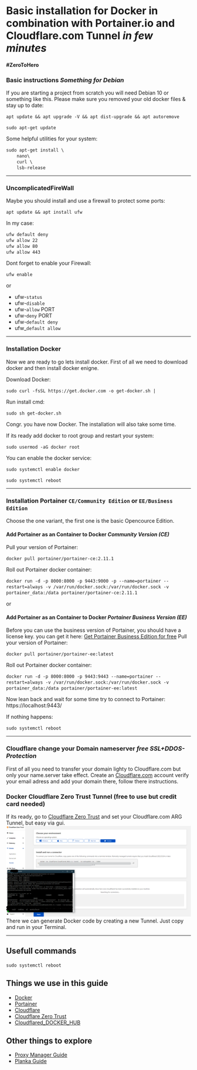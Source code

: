 # Basic installation for Docker in combination with Portainer.io and Cloudflare.com Tunnel  *in few minutes*
#### #ZeroToHero 
### Basic instructions *Something for Debian*


If you are starting a project from scratch you will need Debian 10 or something like this.
Please make sure you removed your old docker files & stay up to date:
```
apt update && apt upgrade -V && apt dist-upgrade && apt autoremove
```
```
sudo apt-get update
```

Some helpful utilities for your system:
```
sudo apt-get install \
    nano\
    curl \
    lsb-release
```

-------------------------------------------------------------------------------------------------------------------------------------------------------------------
### UncomplicatedFireWall

Maybe you should install and use a firewall to protect some ports:
```
apt update && apt install ufw
```

In my case:
```
ufw default deny
ufw allow 22
ufw allow 80
ufw allow 443
```

Dont forget to enable your Firewall:
```
ufw enable
```
or
- ufw-```status```
- ufw-```disable```
- ufw-```allow``` PORT
- ufw-```deny``` PORT
- ufw-```default deny```
- ufw_```default allow```

-------------------------------------------------------------------------------------------------------------------------------------------------------------------
### Installation Docker

Now we are ready to go lets install docker.
First of all we need to download docker and then install docker enigne.

Download Docker:
```
sudo curl -fsSL https://get.docker.com -o get-docker.sh | 
```

Run install cmd:
```
sudo sh get-docker.sh
```

Congr. you have now Docker.
The installation will also take some time.

If its ready add docker to root group and restart your system:
```
sudo usermod -aG docker root
```

You can enable the docker service:
```
sudo systemctl enable docker
```
```
sudo systemctl reboot
```

-------------------------------------------------------------------------------------------------------------------------------------------------------------------
### Installation Portainer ```CE/Community Edition``` or ```EE/Business Edition``` 

Choose the one variant, the first one is the basic Opencource Edition.

#### Add Portainer as an Container to Docker *Community Version (CE)*

Pull your version of Portainer:
```
docker pull portainer/portainer-ce:2.11.1
```

Roll out Portainer docker container:
```
docker run -d -p 8000:8000 -p 9443:9000 -p --name=portainer --restart=always -v /var/run/docker.sock:/var/run/docker.sock -v portainer_data:/data portainer/portainer-ce:2.11.1
```
or

#### Add Portainer as an Container to Docker *Portainer Business Version (EE)*
Before you can use the business version of Portainer, you should have a license key. you can get it here: 
[Get Portainer Business Edition for free](https://www.portainer.io/pricing/take5)
Pull your version of Portainer:
```
docker pull portainer/portainer-ee:latest
```

Roll out Portainer docker container:
```
docker run -d -p 8000:8000 -p 9443:9443 --name=portainer --restart=always -v /var/run/docker.sock:/var/run/docker.sock -v portainer_data:/data portainer/portainer-ee:latest
```


Now lean back and wait for some time try to connect to Portainer: https://localhost:9443/ 

If nothing happens:
```
sudo systemctl reboot
```


-------------------------------------------------------------------------------------------------------------------------------------------------------------------
### Cloudflare change your Domain nameserver *free SSL+DDOS-Protection*

First of all you need to transfer your domain lighty to Cloudflare.com but only your name.server take effect. 
Create an [Cloudflare.com](https://dash.cloudflare.com/sign-up/teams) account verify your email adress and add your domain there, follow there instructions.
  

### Docker Cloudflare Zero Trust Tunnel (free to use but credit card needed)
If its ready, go to [Cloudflare Zero Trust](https://dash.teams.cloudflare.com/) and set your Cloudflare.com ARG Tunnel, but easy via gui.
![alt text](https://github.com/SirSnolte/Docker/blob/main/etc/images/cloudflare_zerotrust.png)
There we can generate Docker code by creating a new Tunnel. Just copy and run in your Terminal.



-------------------------------------------------------------------------------------------------------------------------------------------------------------------
## Usefull commands

```
sudo systemctl reboot
```

## Things we use in this guide
- [Docker](https://www.docker.com/?utm_source=google&utm_medium=cpc&utm_campaign=search_emea_brand&utm_term=docker_exact)
- [Portainer](https://www.portainer.io)
- [Cloudflare](https://dash.cloudflare.com/)
- [Cloudflare Zero Trust](https://dash.teams.cloudflare.com/)
- [Cloudflared_DOCKER_HUB](https://hub.docker.com/r/cloudflare/cloudflared)
  
## Other things to explore
- [Proxy Manager Guide](https://github.com/SirSnolte/Docker/blob/main/etc/nginx-pm_cloudflare-tunnel/install_nginx_manager_with_cloudflare_tunnel_SSL-approved.md)
- [Planka Guide](https://github.com/SirSnolte/Docker/blob/main/etc/planka_cloudflare-tunnel/install_planka_with_cloudflare_tunnel_SSL-approved.md)
